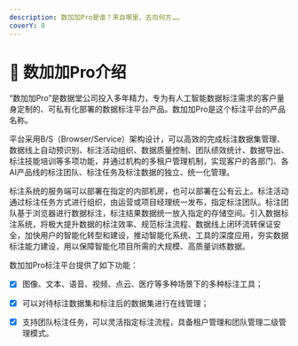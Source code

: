 ```yaml
---
description: 数加加Pro是谁？来自哪里，去向何方……
coverY: 0
---
```


# 🦉 数加加Pro介绍

“数加加Pro”是数据堂公司投入多年精力，专为有人工智能数据标注需求的客户量身定制的、可私有化部署的数据标注平台产品。数加加Pro是这个标注平台的产品名称。

平台采用B/S（Browser/Service）架构设计，可以高效的完成标注数据集管理、数据线上自动预识别、标注活动组织、数据质量控制、团队绩效统计、数据导出、标注技能培训等多项功能，并通过机构的多租户管理机制，实现客户的各部门、各AI产品线的标注团队、标注任务及标注数据的独立、统一化管理。

标注系统的服务端可以部署在指定的内部机房，也可以部署在公有云上。标注活动通过标注任务方式进行组织，由运营或项目经理统一发布，指定标注团队。标注团队基于浏览器进行数据标注，标注结果数据统一放入指定的存储空间。引入数据标注系统，将极大提升数据的标注效率、规范标注流程、数据线上闭环流转保证安全，加快用户的智能化转型和建设，推动智能化系统、工具的深度应用，夯实数据标注能力建设，用以保障智能化项目所需的大规模、高质量训练数据。

数加加Pro标注平台提供了如下功能：

* [x] 图像、文本、语音、视频、点云、医疗等多种场景下的多种标注工具；
* [x] 可以对待标注数据集和标注后的数据集进行在线管理；
* [x] 支持团队标注任务，可以灵活指定标注流程，具备租户管理和团队管理二级管理模式。

